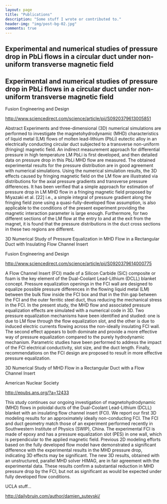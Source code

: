 ```yaml
---
layout: page
title: "Publications"
description: "Some stuff I wrote or contributed to."
header-img: "img/post-bg-02.jpg" 
comments: true
---
```


<h2 class="section-heading">Experimental and numerical studies of pressure drop in PbLi flows in a circular duct under non-uniform transverse magnetic field</h2>


<h2 class="section-heading">Experimental and numerical studies of pressure drop in PbLi flows in a circular duct under non-uniform transverse magnetic field</h2>

Fusion Engineering and Design

http://www.sciencedirect.com/science/article/pii/S0920379613005851

Abstract
Experiments and three-dimensional (3D) numerical simulations are performed to investigate the magnetohydrodynamic (MHD) characteristics of liquid metal (LM) flows of molten lead-lithium (PbLi) eutectic alloy in an electrically conducting circular duct subjected to a transverse non-uniform (fringing) magnetic field. An indirect measurement approach for differential pressure in high temperature LM PbLi is first developed, and then detailed data on pressure drop in this PbLi MHD flow are measured. The obtained experimental results for the pressure distribution are in good agreement with numerical simulations. Using the numerical simulation results, the 3D effects caused by fringing magnetic field on the LM flow are illustrated via distributions for the axial pressure gradients and transverse pressure differences. It has been verified that a simple approach for estimation of pressure drop in LM MHD flow in a fringing magnetic field proposed by Miyazaki et al. [22] i.e., a simple integral of pressure gradient along the fringing field zone using a quasi-fully-developed flow assumption, is also applicable to the conditions of the present experiment providing the magnetic interaction parameter is large enough. Furthermore, for two different sections of the LM flow at the entry to and at the exit from the magnet, it is found that the pressure distributions in the duct cross sections in these two regions are different.


3D Numerical Study of Pressure Equalization in MHD Flow in a Rectangular Duct with Insulating Flow Channel Insert

Fusion Engineering and Design

http://www.sciencedirect.com/science/article/pii/S0920379614000775

A Flow Channel Insert (FCI) made of a Silicon Carbide (SiC) composite or foam is the key element of the Dual-Coolant Lead-Lithium (DCLL) blanket concept. Pressure equalization openings in the FCI wall are designed to equalize possible pressure differences in the flowing liquid metal (LM) between the bulk flow inside the FCI box and that in the thin gap between the FCI and the outer ferritic steel duct, thus reducing the mechanical stress in the FCI. In the present study, the MHD flow and associated pressure equalization effects are simulated with a numerical code in 3D. Two pressure equalization mechanisms have been identified and studied: one is due to LM flow through the flow equalization slot, and the other is due to induced electric currents flowing across the non-ideally insulating FCI wall. The second effect appears to both dominate and provide a more effective way of pressure equalization compared to the purely hydrodynamic mechanism. Parametric studies have been performed to address the impact of the FCI electrical conductivity, slot size, and the duct length. Finally, recommendations on the FCI design are proposed to result in more effective pressure equalization.

3D Numerical Study of MHD Flow in a Rectangular Duct with a Flow Channel Insert

American Nuclear Society

http://epubs.ans.org/?a=12433

This study continues our ongoing investigation of magnetohydrodynamic (MHD) flows in poloidal ducts of the Dual-Coolant Lead-Lithium (DCLL) blanket with an insulating flow channel insert (FCI). We report our first 3D modeling results for an approximately ideally non-conducting FCI. The FCI and duct geometry match those of an experiment performed recently in Southwestern Institute of Physics (SWIP), China. The experimental FCI is made of epoxy and has a pressure equalization slot (PES) in one wall, which is perpendicular to the applied magnetic field. Previous 2D modeling efforts based on the fully developed flow model have demonstrated a significant difference with the experimental results in the MHD pressure drop, indicating 3D effects may be significant. The new 3D results, obtained with an unstructured, parallel MHD solver HIMAG, are in fair agreement with the experimental data. These results confirm a substantial reduction in MHD pressure drop by the FCI, but not as significant as would be expected under fully developed flow conditions.

UCLA stuff...

 http://dailybruin.com/author/damien_sutevski/



